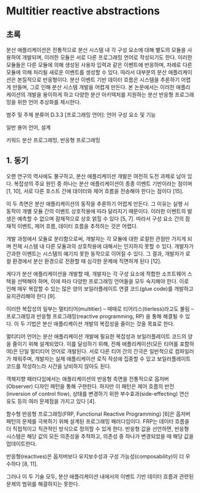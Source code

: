 # Multitier reactive abstractions



## 초록
분산 애플리케이션은 전통적으로 분산 시스템 내 각 구성 요소에 대해 별도의 모듈을 사용하여 개발되며, 이러한 모듈은 서로 다른 프로그래밍 언어로 작성되기도 한다. 이러한 모듈들은 다른 모듈에 의해 생성된 사용자 입력과 같은 이벤트에 반응하며, 차례로 다른 모듈에 의해 처리될 새로운 이벤트를 생성할 수 있다. 따라서 대부분의 분산 애플리케이션은 본질적으로 반응형이다.
분산 이벤트 기반 데이터 흐름은 시스템을 추론하기 어렵게 만들며, 그로 인해 분산 시스템 개발을 어렵게 만든다.
본 논문에서는 이러한 애플리케이션의 개발을 용이하게 하고 다양한 분산 아키텍처를 지원하는 분산 반응형 프로그래밍을 위한 언어 추상화를 제시한다.

범주 및 주제 분류어
D.3.3 [프로그래밍 언어]: 언어 구성 요소 및 기능

일반 용어
언어, 설계

키워드
분산 프로그래밍, 반응형 프로그래밍

## 1. 동기
오랜 연구의 역사에도 불구하고, 분산 애플리케이션 개발은 여전히 도전 과제로 남아 있다. 복잡성의 주요 원인 중 하나는 분산 애플리케이션이 종종 이벤트 기반이라는 점이며 [1, 10], 서로 다른 호스트 간에 데이터와 제어 흐름을 전송해야 한다는 점이다 [15].

이 두 측면은 분산 애플리케이션의 동작을 추론하기 어렵게 만든다. 그 이유는 실행 시 동작이 개별 모듈 간의 이벤트 상호작용에 따라 달라지기 때문이다. 이러한 이벤트의 발생은 예측할 수 없으며 잠재적으로 상호 얽힐 수 있다 [5, 7]. 따라서 구성 요소 간의 잠재적 이벤트, 제어 흐름, 데이터 흐름을 추적하는 것은 어렵다.

개발 과정에서 모듈로 분리함으로써, 개발자는 각 모듈에 대한 로컬한 관점만 가지게 되며 전체 시스템 내 다른 모듈과의 상호작용에 대해서는 인지하지 못할 수 있다. 개발자가 간과한 이벤트는 시스템의 예기치 못한 동작으로 이어질 수 있다. 그 결과, 개발자가 로컬 환경에서 분산 환경으로 전환할 때 심각한 문제에 직면하게 된다 [12].

게다가 분산 애플리케이션을 개발할 때, 개발자는 각 구성 요소에 적합한 소프트웨어 스택을 선택해야 하며, 이에 따라 다양한 프로그래밍 언어들을 모두 숙지해야 한다. 이로 인해 매우 복잡할 수 있는 많은 양의 보일러플레이트 연결 코드(glue code)를 개발하고 유지관리해야 한다 [9].

이러한 복잡성의 일부는 멀티티어(multitier) – 때때로 티어리스(tierless)라고도 불림 – 프로그래밍과 반응형 프로그래밍(reactive programming, RP) 을 통해 해결될 수 있다. 이 두 기법은 분산 애플리케이션 개발의 복잡성을 줄이는 것을 목표로 한다.

멀티티어 언어는 분산 애플리케이션 개발에 필요한 복잡성과 보일러플레이트 코드의 양을 줄이기 위해 설계되었다. 이를 달성하기 위해, 전체 애플리케이션(모든 티어를 포함하여)은 단일 멀티티어 언어로 개발된다. 서로 다른 티어 간의 간극은 일반적으로 컴파일러가 채워주며, 개발자는 실제 애플리케이션 로직 작성에 집중할 수 있고 보일러플레이트 코드를 작성하느라 시간을 낭비하지 않아도 된다.

객체지향 패러다임에서는 애플리케이션의 반응형 측면을 전통적으로 옵저버(Observer) 디자인 패턴을 통해 구현한다. 하지만 이 패턴은 제어 흐름의 반전(inversion of control flow), 상태를 변경하기 위한 부수효과(side-effecting) 연산 유도 등의 여러 문제점을 가지고 있다 [4].

함수형 반응형 프로그래밍(FRP, Functional Reactive Programming) [6]은 옵저버 패턴의 문제를 극복하기 위해 설계된 프로그래밍 패러다임이다. FRP는 데이터 흐름을 더 직접적이고 직관적인 방식으로 정의할 수 있게 한다. 반응형 값을 선언하면, 반응형 시스템은 해당 값의 모든 의존성을 추적하고, 의존성 중 하나가 변경되었을 때 해당 값을 업데이트한다.

반응형(reactives)은 옵저버보다 유지보수성과 구성 가능성(composability)이 더 우수하다 [8, 11].

그러나 이 두 기술 모두, 분산 애플리케이션 내에서의 이벤트 기반 데이터 흐름과 관련된 문제의 범위를 해결하지는 못한다.
